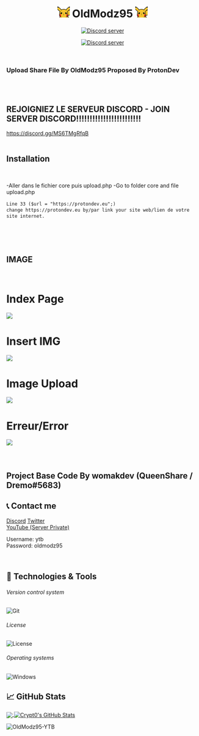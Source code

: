 <h1 align="center">
<img src="https://raw.githubusercontent.com/OldModz95-YTB/OldModz95-YTB/main/hi.gif" height="32" />
OldModz95
<img src="https://raw.githubusercontent.com/OldModz95-YTB/OldModz95-YTB/main/hi.gif" height="32" />
</h1>
<p align="center">
  <a href="https://discord.gg/MS6TMgRfqB"><img src="https://discordapp.com/api/guilds/902292316033802310/widget.png?style=banner2" alt="Discord server"></a>
</p>
<p align="center">
  <a href="https://discord.gg/M3sTyHtcK4"><img src="https://discordapp.com/api/guilds/705278191404843051/widget.png?style=banner2" alt="Discord server"></a>
</p>

<br>

### Upload Share File By OldModz95 Proposed By ProtonDev
<br><br>

## REJOIGNIEZ LE SERVEUR DISCORD - JOIN SERVER DISCORD!!!!!!!!!!!!!!!!!!!!!!!!

https://discord.gg/MS6TMgRfqB
<br><br>
## Installation
<br>

-Aller dans le fichier core puis upload.php
-Go to folder core and file upload.php
```
Line 33 ($url = "https://protondev.eu";)
change https://protondev.eu by/par link your site web/lien de votre site internet.

```


<br>
<br>

<br>

## IMAGE

<br>

# Index Page
<img src="https://i.imgur.com/JspNvxy.png">
<br>

# Insert IMG
<img src="https://i.imgur.com/pyNlsRK.png">
<br>

# Image Upload
<img src="https://i.imgur.com/Vqsk5yy.png">
<br>

# Erreur/Error
<img src="https://i.imgur.com/iGTSQXf.png">
<br>
<br><br>

## Project Base Code By womakdev (QueenShare / Dremo#5683)

## 📞 Contact me

[Discord](https://www.discord.gg/MS6TMgRfqB)
[Twitter](https://twitter.com/oldmodz95)
<br>
[YouTube (Server Private)](https://exotique.fr2.quickconnect.to/?launchApp=SYNO.SDS.VideoStation.AppInstance#!libOldModz95/N4IgNglgRgTghjAniAXCAFgewLYFMD6AbhACa6YC0A7CADQgDGcALrgOaZKohxhh0gADnDa5UARgC+QA)
<p>Username: ytb <br>
Password: oldmodz95</p>

<br />

## 🔧 Technologies & Tools


###### Version control system

![Git](https://img.shields.io/badge/-Git-000000?style=flat&logo=Git&logoColor=F05032)

###### License

![License](https://img.shields.io/github/license/OldModz95-YTB/UnityRP-DarkWeb-BotDiscord)

###### Operating systems

![Windows](https://img.shields.io/badge/-Windows-000000?style=flat&logo=Windows&logoColor=FCC624)


## &#x1f4c8; GitHub Stats

<a href="https://github.com/OldModz95-YTB">
  <img align="center" src="https://github-readme-stats.vercel.app/api/top-langs/?username=OldModz95-YTB&hide=java,html&title_color=ffffff&text_color=c9cacc&icon_color=2bbc8a&bg_color=1d1f21" />
</>
<a href="https://github.com/OldModz95-YTB">
  <img align="center" src="https://github-readme-stats.vercel.app/api?username=OldModz95-YTB&show_icons=true&line_height=27&count_private=true&title_color=ffffff&text_color=c9cacc&icon_color=ffff00&bg_color=1d1f21" alt="Crypt0's GitHub Stats" />
</a>

<p align="left"> <img src="https://komarev.com/ghpvc/?username=OldModz95-YTB" alt="OldModz95-YTB" /> </p>
